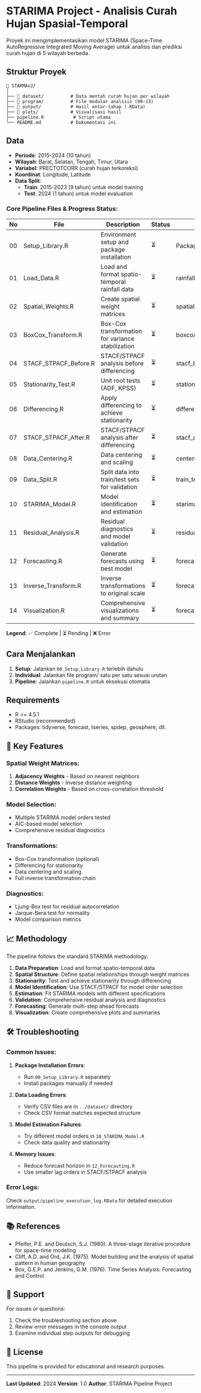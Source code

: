 # STARIMA Project - Analisis Curah Hujan Spasial-Temporal

Proyek ini mengimplementasikan model STARIMA (Space-Time AutoRegressive Integrated Moving Average) untuk analisis dan prediksi curah hujan di 5 wilayah berbeda.

## Struktur Proyek

```
📁 STARMAv2/
│
├── 📁 dataset/          # Data mentah curah hujan per wilayah
├── 📁 program/          # File modular analisis (00-13)
├── 📁 output/           # Hasil antar-tahap (.RData)
├── 📁 plots/            # Visualisasi hasil
├── pipeline.R           # Script utama
└── README.md           # Dokumentasi ini
```

## Data
- **Periode**: 2015-2024 (10 tahun)
- **Wilayah**: Barat, Selatan, Tengah, Timur, Utara
- **Variabel**: PRECTOTCORR (curah hujan terkoreksi)
- **Koordinat**: Longitude, Latitude
- **Data Split**: 
  - **Train**: 2015-2023 (9 tahun) untuk model training
  - **Test**: 2024 (1 tahun) untuk model evaluation

### Core Pipeline Files & Progress Status:

| No | File | Description | Status | Output |
|----|------|-------------|--------|--------|
| 00 | Setup_Library.R | Environment setup and package installation | ⏳ | Packages ready |
| 01 | Load_Data.R | Load and format spatio-temporal rainfall data | ⏳ | rainfall_data.RData |
| 02 | Spatial_Weights.R | Create spatial weight matrices | ⏳ | spatial_weights.RData |
| 03 | BoxCox_Transform.R | Box-Cox transformation for variance stabilization | ⏳ | boxcox_data.RData |
| 04 | STACF_STPACF_Before.R | STACF/STPACF analysis before differencing | ⏳ | stacf_before.png |
| 05 | Stationarity_Test.R | Unit root tests (ADF, KPSS) | ⏳ | stationarity_results.RData |
| 06 | Differencing.R | Apply differencing to achieve stationarity | ⏳ | differenced_data.RData |
| 07 | STACF_STPACF_After.R | STACF/STPACF analysis after differencing | ⏳ | stacf_after.png |
| 08 | Data_Centering.R | Data centering and scaling | ⏳ | centered_data.RData |
| 09 | Data_Split.R | Split data into train/test sets for validation | ⏳ | train_test_data.RData |
| 10 | STARIMA_Model.R | Model identification and estimation | ⏳ | starima_model.RData |
| 11 | Residual_Analysis.R | Residual diagnostics and model validation | ⏳ | residual_plots.png |
| 12 | Forecasting.R | Generate forecasts using best model | ⏳ | forecast_results.RData |
| 13 | Inverse_Transform.R | Inverse transformations to original scale | ⏳ | forecast_original.RData |
| 14 | Visualization.R | Comprehensive visualizations and summary | ⏳ | forecast_plot.png |

**Legend**: ✅ Complete | ⏳ Pending | ❌ Error

## Cara Menjalankan

1. **Setup**: Jalankan `00_Setup_Library.R` terlebih dahulu
2. **Individual**: Jalankan file program/ satu per satu sesuai urutan
3. **Pipeline**: Jalankan `pipeline.R` untuk eksekusi otomatis

## Requirements
- R >= 4.5.1
- RStudio (recommended)
- Packages: tidyverse, forecast, tseries, spdep, geosphere, dll.

## 🔧 Key Features

### Spatial Weight Matrices:
1. **Adjacency Weights** - Based on nearest neighbors
2. **Distance Weights** - Inverse distance weighting
3. **Correlation Weights** - Based on cross-correlation threshold

### Model Selection:
- Multiple STARIMA model orders tested
- AIC-based model selection
- Comprehensive residual diagnostics

### Transformations:
- Box-Cox transformation (optional)
- Differencing for stationarity
- Data centering and scaling
- Full inverse transformation chain

### Diagnostics:
- Ljung-Box test for residual autocorrelation
- Jarque-Bera test for normality
- Model comparison metrics

## 📈 Methodology

The pipeline follows the standard STARIMA methodology:

1. **Data Preparation**: Load and format spatio-temporal data
2. **Spatial Structure**: Define spatial relationships through weight matrices
3. **Stationarity**: Test and achieve stationarity through differencing
4. **Model Identification**: Use STACF/STPACF for model order selection
5. **Estimation**: Fit STARIMA models with different specifications
6. **Validation**: Comprehensive residual analysis and diagnostics
7. **Forecasting**: Generate multi-step ahead forecasts
8. **Visualization**: Create comprehensive plots and summaries

## 🛠️ Troubleshooting

### Common Issues:

1. **Package Installation Errors**:
   - Run `00_Setup_Library.R` separately
   - Install packages manually if needed

2. **Data Loading Errors**:
   - Verify CSV files are in `../dataset/` directory
   - Check CSV format matches expected structure

3. **Model Estimation Failures**:
   - Try different model orders in `10_STARIMA_Model.R`
   - Check data quality and stationarity

4. **Memory Issues**:
   - Reduce forecast horizon in `12_Forecasting.R`
   - Use smaller lag orders in STACF/STPACF analysis

### Error Logs:
Check `output/pipeline_execution_log.RData` for detailed execution information.

## 📚 References

- Pfeifer, P.E. and Deutsch, S.J. (1980). A three-stage iterative procedure for space-time modeling
- Cliff, A.D. and Ord, J.K. (1975). Model building and the analysis of spatial pattern in human geography
- Box, G.E.P. and Jenkins, G.M. (1976). Time Series Analysis: Forecasting and Control

## 👥 Support

For issues or questions:
1. Check the troubleshooting section above
2. Review error messages in the console output
3. Examine individual step outputs for debugging

## 📄 License

This pipeline is provided for educational and research purposes.

---

**Last Updated**: 2024
**Version**: 1.0
**Author**: STARIMA Pipeline Project